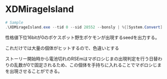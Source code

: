 # XDMirageIsland

```ps1
# Sample
.\XDMirageIsland.exe --tid 0 --sid 28552 --bonsly | %{[System.Convert]::ToString($_, 16)}
```

性格値下位16bitが0のポケスポット野生ポケモンが出現するseedを出力する。

これだけでは大量の個体がヒットするので、色違いとする

ストーリー開始時から電池切れのRSEmはマボロシじまの出現判定を行う日替わりの乱数が0で固定されるため、この個体を手持ちに入れることでマボロシじまを出現させることができる。
